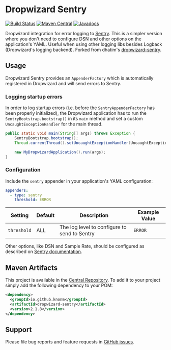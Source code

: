 # Dropwizard Sentry

[![Build Status](https://travis-ci.org/knonm/dropwizard-sentry.svg?branch=master)](https://travis-ci.org/knonm/dropwizard-sentry)
[![Maven Central](https://maven-badges.herokuapp.com/maven-central/io.github.knonm/dropwizard-sentry/badge.svg)](https://maven-badges.herokuapp.com/maven-central/io.github.knonm/dropwizard-sentry)
[![Javadocs](https://www.javadoc.io/badge/io.github.knonm/dropwizard-sentry.svg)](https://www.javadoc.io/doc/io.github.knonm/dropwizard-sentry)

Dropwizard integration for error logging to [Sentry](https://sentry.io). This is a simpler version where you don't need to configure DSN and other options on the application's YAML. Useful when using other logging libs besides Logback (Dropwizard's logging backend). Forked from dhatim's [dropwizard-sentry](https://github.com/dhatim/dropwizard-sentry).

## Usage

Dropwizard Sentry provides an `AppenderFactory` which is automatically registered in Dropwizard and will send errors to Sentry.

### Logging startup errors

In order to log startup errors (i.e. before the `SentryAppenderFactory` has been properly initialized), the Dropwizard application has to run the `SentryBootstrap.bootstrap()` in its `main` method and set a custom `UncaughtExceptionHandler` for the main thread.

```java
public static void main(String[] args) throws Exception {
    SentryBootstrap.bootstrap();
    Thread.currentThread().setUncaughtExceptionHandler(UncaughtExceptionHandlers.systemExit());

    new MyDropwizardApplication().run(args);
}
```

### Configuration

Include the `sentry` appender in your application's YAML configuration:

```yaml
appenders:
  - type: sentry
    threshold: ERROR
```

| Setting | Default | Description | Example Value |
|---|---|---|---|
| `threshold` | ALL | The log level to configure to send to Sentry | `ERROR` |

Other options, like DSN and Sample Rate, should be configured as described on [Sentry documentation](https://docs.sentry.io/clients/java/config/).

## Maven Artifacts

This project is available in the [Central Repository](http://search.maven.org/#search%7Cgav%7C1%7Cg%3A%22io.github.knonm%22%20AND%20a%3A%22dropwizard-sentry%22). To add it to your project simply add the following dependency to your POM:

```xml
<dependency>
  <groupId>io.github.knonm</groupId>
  <artifactId>dropwizard-sentry</artifactId>
  <version>2.1.8</version>
</dependency>
```

## Support

Please file bug reports and feature requests in [GitHub issues](https://github.com/knonm/dropwizard-sentry/issues).
